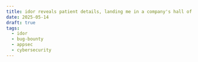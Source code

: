 ```yaml
---
title: idor reveals patient details, landing me in a company's hall of fame
date: 2025-05-14
draft: true
tags:
  - idor
  - bug-bounty
  - appsec
  - cybersecurity
---
```

